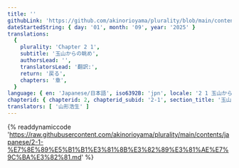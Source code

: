 ```yaml
---
title: ''
githubLink: 'https://github.com/akinorioyama/plurality/blob/main/contents/japanese/2-1-%E7%8E%89%E5%B1%B1%E3%81%8B%E3%82%89%E3%81%AE%E7%9C%BA%E3%82%81.md'
dateStartedString: { day: '01', month: '09', year: '2025' }
translations:
  {
    plurality: 'Chapter 2 1',
    subtitle: '玉山からの眺め',
    authorsLead: '',
    translatorsLead: '翻訳:',
    return: '戻る',
    chapters: '章',
  }
language: { en: 'Japanese/日本語', iso6392B: 'jpn', locale: '2 1 玉山からの眺め' }
chapterid: { chapterid: 2, chapterid_subid: '2-1', section_title: '玉山からの眺め' }
translators: [ '山形浩生' ]
---
```

{% readdynamiccode 'https://raw.githubusercontent.com/akinorioyama/plurality/main/contents/japanese/2-1-%E7%8E%89%E5%B1%B1%E3%81%8B%E3%82%89%E3%81%AE%E7%9C%BA%E3%82%81.md' %}
